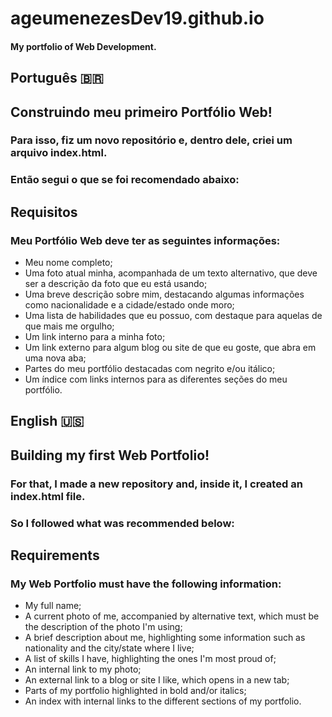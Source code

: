# ageumenezesDev19.github.io
#### My portfolio of Web Development.

## Português 🇧🇷 

## Construindo meu primeiro Portfólio Web!

### Para isso, fiz um novo repositório e, dentro dele, criei um arquivo index.html. 
### Então segui o que se foi recomendado abaixo:

## Requisitos

### Meu Portfólio Web deve ter as seguintes informações:
- Meu nome completo;
- Uma foto atual minha, acompanhada de um texto alternativo, que deve ser a descrição da foto que eu está usando;
- Uma breve descrição sobre mim, destacando algumas informações como nacionalidade e a cidade/estado onde moro;
- Uma lista de habilidades que eu possuo, com destaque para aquelas de que mais me orgulho;
- Um link interno para a minha foto;
- Um link externo para algum blog ou site de que eu goste, que abra em uma nova aba;
- Partes do meu portfólio destacadas com negrito e/ou itálico;
- Um índice com links internos para as diferentes seções do meu portfólio.

## English 🇺🇸

## Building my first Web Portfolio!

### For that, I made a new repository and, inside it, I created an index.html file.
### So I followed what was recommended below:

## Requirements

### My Web Portfolio must have the following information:
- My full name;
- A current photo of me, accompanied by alternative text, which must be the description of the photo I'm using;
- A brief description about me, highlighting some information such as nationality and the city/state where I live;
- A list of skills I have, highlighting the ones I'm most proud of;
- An internal link to my photo;
- An external link to a blog or site I like, which opens in a new tab;
- Parts of my portfolio highlighted in bold and/or italics;
- An index with internal links to the different sections of my portfolio.